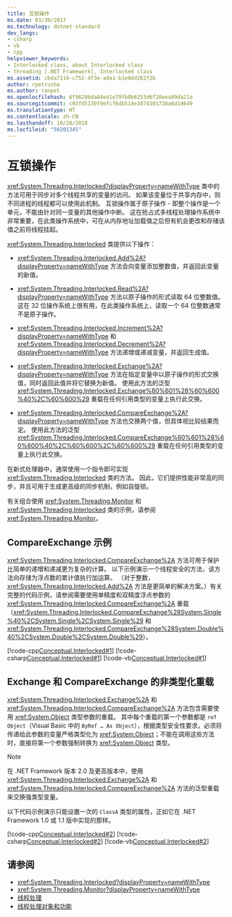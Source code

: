 ```yaml
---
title: 互锁操作
ms.date: 03/30/2017
ms.technology: dotnet-standard
dev_langs:
- csharp
- vb
- cpp
helpviewer_keywords:
- Interlocked class, about Interlocked class
- threading [.NET Framework], Interlocked class
ms.assetid: cbda7114-c752-4f3e-ada1-b1e8dd262f2b
author: rpetrusha
ms.author: ronpet
ms.openlocfilehash: 6f96286da84e41e79fb0b6253d6f20eea89da21a
ms.sourcegitcommit: c93fd5139f9efcf6db514e3474301738a6d1d649
ms.translationtype: HT
ms.contentlocale: zh-CN
ms.lasthandoff: 10/28/2018
ms.locfileid: "50201345"
---
```

# <a name="interlocked-operations"></a>互锁操作

<xref:System.Threading.Interlocked?displayProperty=nameWithType> 类中的方法可用于同步对多个线程共享的变量的访问。 如果该变量位于共享内存中，则不同进程的线程都可以使用此机制。 互锁操作属于原子操作 - 即整个操作是一个单元，不能由针对同一变量的其他操作中断。 这在抢占式多线程处理操作系统中非常重要，在此类操作系统中，可在从内存地址加载值之后但有机会更改和存储该值之前将线程挂起。  
  
 <xref:System.Threading.Interlocked> 类提供以下操作：  
  
-   <xref:System.Threading.Interlocked.Add%2A?displayProperty=nameWithType> 方法会向变量添加整数值，并返回此变量的新值。  
  
-   <xref:System.Threading.Interlocked.Read%2A?displayProperty=nameWithType> 方法以原子操作的形式读取 64 位整数值。 这在 32 位操作系统上很有用，在此类操作系统上，读取一个 64 位整数通常不是原子操作。  
  
-   <xref:System.Threading.Interlocked.Increment%2A?displayProperty=nameWithType> 和 <xref:System.Threading.Interlocked.Decrement%2A?displayProperty=nameWithType> 方法递增或递减变量，并返回生成值。  
  
-   <xref:System.Threading.Interlocked.Exchange%2A?displayProperty=nameWithType> 方法在指定变量中以原子操作的形式交换值，同时返回此值并将它替换为新值。 使用此方法的泛型 <xref:System.Threading.Interlocked.Exchange%60%601%28%60%600%40%2C%60%600%29> 重载在任何引用类型的变量上执行此交换。  
  
-   <xref:System.Threading.Interlocked.CompareExchange%2A?displayProperty=nameWithType> 方法也交换两个值，但具体视比较结果而定。 使用此方法的泛型 <xref:System.Threading.Interlocked.CompareExchange%60%601%28%60%600%40%2C%60%600%2C%60%600%29> 重载在任何引用类型的变量上执行此交换。  
  
 在新式处理器中，通常使用一个指令即可实现 <xref:System.Threading.Interlocked> 类的方法。 因此，它们提供性能非常高的同步，并且可用于生成更高级的同步机制，例如自旋锁。  
  
 有关组合使用 <xref:System.Threading.Monitor> 和 <xref:System.Threading.Interlocked> 类的示例，请参阅 <xref:System.Threading.Monitor>。  
  
## <a name="compareexchange-example"></a>CompareExchange 示例

 <xref:System.Threading.Interlocked.CompareExchange%2A> 方法可用于保护比简单的递增和递减更为复杂的计算。 以下示例演示一个线程安全的方法，该方法向存储为浮点数的累计值执行加运算。 （对于整数，<xref:System.Threading.Interlocked.Add%2A> 方法是更简单的解决方案。）有关完整的代码示例，请参阅需要使用单精度和双精度浮点参数的 <xref:System.Threading.Interlocked.CompareExchange%2A> 重载（<xref:System.Threading.Interlocked.CompareExchange%28System.Single%40%2CSystem.Single%2CSystem.Single%29> 和 <xref:System.Threading.Interlocked.CompareExchange%28System.Double%40%2CSystem.Double%2CSystem.Double%29>）。  
  
 [!code-cpp[Conceptual.Interlocked#1](../../../samples/snippets/cpp/VS_Snippets_CLR/conceptual.interlocked/cpp/source1.cpp#1)]
 [!code-csharp[Conceptual.Interlocked#1](../../../samples/snippets/csharp/VS_Snippets_CLR/conceptual.interlocked/cs/source1.cs#1)]
 [!code-vb[Conceptual.Interlocked#1](../../../samples/snippets/visualbasic/VS_Snippets_CLR/conceptual.interlocked/vb/source1.vb#1)]  
  
## <a name="untyped-overloads-of-exchange-and-compareexchange"></a>Exchange 和 CompareExchange 的非类型化重载

 <xref:System.Threading.Interlocked.Exchange%2A> 和 <xref:System.Threading.Interlocked.CompareExchange%2A> 方法包含需要使用 <xref:System.Object> 类型参数的重载。 其中每个重载的第一个参数都是 `ref Object`（Visual Basic 中的 `ByRef … As Object`），根据类型安全性要求，必须将传递给此参数的变量严格类型化为 <xref:System.Object>；不能在调用这些方法时，直接将第一个参数强制转换为 <xref:System.Object> 类型。  
  
> [!NOTE]
>  在 .NET Framework 版本 2.0 及更高版本中，使用 <xref:System.Threading.Interlocked.Exchange%2A> 和 <xref:System.Threading.Interlocked.CompareExchange%2A> 方法的泛型重载来交换强类型变量。  
  
 以下代码示例演示只能设置一次的 `ClassA` 类型的属性，正如它在 .NET Framework 1.0 或 1.1 版中实现的那样。  
  
 [!code-cpp[Conceptual.Interlocked#2](../../../samples/snippets/cpp/VS_Snippets_CLR/conceptual.interlocked/cpp/source2.cpp#2)]
 [!code-csharp[Conceptual.Interlocked#2](../../../samples/snippets/csharp/VS_Snippets_CLR/conceptual.interlocked/cs/source2.cs#2)]
 [!code-vb[Conceptual.Interlocked#2](../../../samples/snippets/visualbasic/VS_Snippets_CLR/conceptual.interlocked/vb/source2.vb#2)]  
  
## <a name="see-also"></a>请参阅

- <xref:System.Threading.Interlocked?displayProperty=nameWithType>  
- <xref:System.Threading.Monitor?displayProperty=nameWithType>  
- [线程处理](index.md)  
- [线程处理对象和功能](threading-objects-and-features.md)
